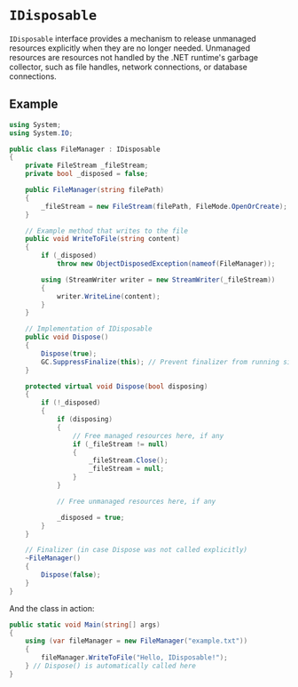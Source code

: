 # `IDisposable`

`IDisposable` interface provides a mechanism to release unmanaged resources explicitly when they are no longer needed. Unmanaged resources are resources not handled by the .NET runtime's garbage collector, such as file handles, network connections, or database connections.

## Example
```cs
using System;
using System.IO;

public class FileManager : IDisposable
{
    private FileStream _fileStream;
    private bool _disposed = false;

    public FileManager(string filePath)
    {
        _fileStream = new FileStream(filePath, FileMode.OpenOrCreate);
    }

    // Example method that writes to the file
    public void WriteToFile(string content)
    {
        if (_disposed)
            throw new ObjectDisposedException(nameof(FileManager));

        using (StreamWriter writer = new StreamWriter(_fileStream))
        {
            writer.WriteLine(content);
        }
    }

    // Implementation of IDisposable
    public void Dispose()
    {
        Dispose(true);
        GC.SuppressFinalize(this); // Prevent finalizer from running since the resources are already released
    }

    protected virtual void Dispose(bool disposing)
    {
        if (!_disposed)
        {
            if (disposing)
            {
                // Free managed resources here, if any
                if (_fileStream != null)
                {
                    _fileStream.Close();
                    _fileStream = null;
                }
            }

            // Free unmanaged resources here, if any

            _disposed = true;
        }
    }

    // Finalizer (in case Dispose was not called explicitly)
    ~FileManager()
    {
        Dispose(false);
    }
}
```

And the class in action:
```cs
public static void Main(string[] args)
{
    using (var fileManager = new FileManager("example.txt"))
    {
        fileManager.WriteToFile("Hello, IDisposable!");
    } // Dispose() is automatically called here
}
```